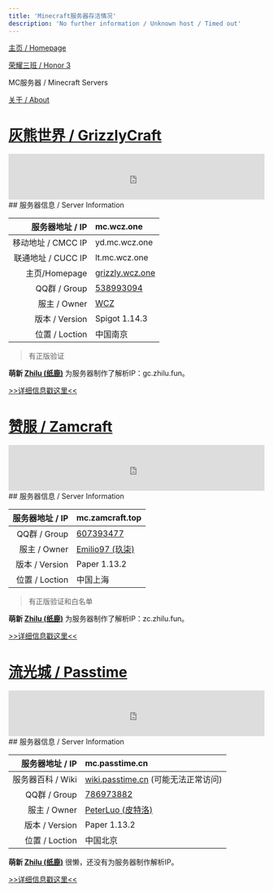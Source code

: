 ```yaml
---
title: 'Minecraft服务器存活情况'
description: 'No further information / Unknown host / Timed out'
---
```


[主页 / Homepage](http://zhilu.fun)

[荣耀三班 / Honor 3](http://zhilu.fun/honor3)

MC服务器 / Minecraft Servers

[关于 / About](http://zhilu.fun/about)



# [灰熊世界 / GrizzlyCraft](http://zhilu.fun/girzzly)

<iframe style="width:728px;height:90px;max-width:100%;border:none;display:block;margin:auto" src="https://namemc.com/server/mc.wcz.one/embed" width="728" height="90"></iframe>
## 服务器信息 / Server Information

|    服务器地址 / IP | mc.wcz.one                                         |
| -----------------: | :------------------------------------------------- |
| 移动地址 / CMCC IP | yd.mc.wcz.one                                      |
| 联通地址 / CUCC IP | lt.mc.wcz.one                                      |
|      主页/Homepage | [grizzly.wcz.one](http://grizzly.wcz.one)          |
|       QQ群 / Group | [538993094](https://jq.qq.com/?_wv=1027&k=5PFhlcQ) |
|       服主 / Owner | [WCZ](https://zh-cn.namemc.com/profile/WCZ.1)      |
|     版本 / Version | Spigot 1.14.3                                      |
|     位置 / Loction | 中国南京                                           |

> 有正版验证

**萌新 [Zhilu (纸鹿)](https://zh-cn.namemc.com/profile/Zhilu.2)** 为服务器制作了解析IP：gc.zhilu.fun。

[>>详细信息戳这里<<](http://zhilu.fun/grizzly)



# [赞服 / Zamcraft](http://zhilu.fun/zam)

<iframe style="width:728px;height:90px;max-width:100%;border:none;display:block;margin:auto" src="https://namemc.com/server/mc.zamcraft.top/embed" width="728" height="90"></iframe>
## 服务器信息 / Server Information

| 服务器地址 / IP | mc.zamcraft.top                                              |
| --------------: | :----------------------------------------------------------- |
|    QQ群 / Group | [607393477](https://jq.qq.com/?_wv=1027&k=510OHpV)           |
|    服主 / Owner | [Emilio97 (玖柒)](https://zh-cn.namemc.com/profile/Emilio97.2) |
|  版本 / Version | Paper 1.13.2                                                 |
|  位置 / Loction | 中国上海                                                     |

> 有正版验证和白名单

**萌新 [Zhilu (纸鹿)](https://zh-cn.namemc.com/profile/Zhilu.2)** 为服务器制作了解析IP：zc.zhilu.fun。

[>>详细信息戳这里<<](http://zhilu.fun/zam)



# [流光城 / Passtime](http://zhilu.fun/passtime)

<iframe style="width:728px;height:90px;max-width:100%;border:none;display:block;margin:auto" src="https://namemc.com/server/mc.passtime.cn/embed" width="728" height="90"></iframe>
## 服务器信息 / Server Information

|   服务器地址 / IP | mc.passtime.cn                                               |
| ----------------: | :----------------------------------------------------------- |
| 服务器百科 / Wiki | [wiki.passtime.cn](http://wiki.passtime.cn) (可能无法正常访问) |
|      QQ群 / Group | [786973882](https://jq.qq.com/?_wv=1027&k=5iZ9CtJ)           |
|      服主 / Owner | [PeterLuo (皮特洛)](https://zh-cn.namemc.com/profile/PeterLuo.2) |
|    版本 / Version | Paper 1.13.2                                                 |
|    位置 / Loction | 中国北京                                                     |

**萌新 [Zhilu (纸鹿)](https://zh-cn.namemc.com/profile/Zhilu.2)** 很懒，还没有为服务器制作解析IP。

[>>详细信息戳这里<<](http://zhilu.fun/passtime)

